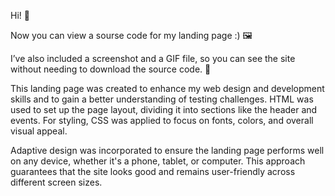Hi! 👋

Now you can view a sourse code for my landing page :) 🖼️

I’ve also included a screenshot and a GIF file, so you can see the site without needing to download the source code. 📎

This landing page was created to enhance my web design and development skills and to gain a better understanding of testing challenges. HTML was used to set up the page layout, dividing it into sections like the header and events. For styling, CSS was applied to focus on fonts, colors, and overall visual appeal.

Adaptive design was incorporated to ensure the landing page performs well on any device, whether it's a phone, tablet, or computer. This approach guarantees that the site looks good and remains user-friendly across different screen sizes.
